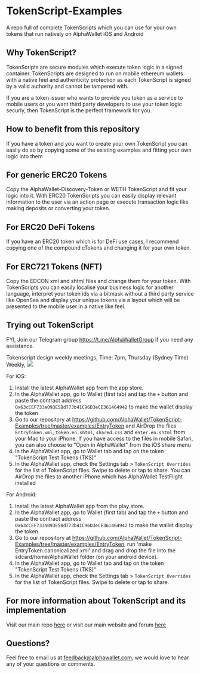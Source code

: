 # TokenScript-Examples
A repo full of complete TokenScripts which you can use for your own tokens that run natively on AlphaWallet iOS and Android 

## Why TokenScript?
TokenScripts are secure modules which execute token logic in a signed container. TokenScripts are designed to run on mobile ethereum wallets with a native feel and authenticity protection as each TokenScript is signed by a valid authority and cannot be tampered with.

If you are a token issuer who wants to provide you token as a service to mobile users or you want third party developers to use your token logic securly, then TokenScript is the perfect framework for you. 

## How to benefit from this repository 
If you have a token and you want to create your own TokenScript you can easily do so by copying some of the existing examples and fitting your own logic into them

## For generic ERC20 Tokens
Copy the AlphaWallet-Discovery-Token or WETH TokenScript and fit your logic into it. With ERC20 TokenScripts you can easily display relevant information to the user via an action page or execute transaction logic like making deposits or converting your token. 

## For ERC20 DeFi Tokens
If you have an ERC20 token which is for DeFi use cases, I recommend copying one of the compound cTokens and changing it for your own token.

## For ERC721 Tokens (NFT)
Copy the EDCON xml and shtml files and change them for your token. With TokenScripts you can easily localise your business logic for another language, interpret your token ids via a bitmask without a third party service like OpenSea and display your unique tokens via a layout which will be presented to the mobile user in a native like feel. 


## Trying out TokenScript
FYI, Join our Telegram group <https://t.me/AlphaWalletGroup> if you need any assistance. 

Tokenscript design weekly meetings, Time: 7pm, Thursday (Sydney Time) Weekly, <a target="_blank" href="https://calendar.google.com/event?action=TEMPLATE&amp;tmeid=NnNxanAycHRoZm9hazUwNzJ0OGt0cjFlbjJfMjAxOTEyMDVUMDgwMDAwWiB2aWN0b3IuemhhbmdAYWxwaGF3YWxsZXQuY29t&amp;tmsrc=victor.zhang%40alphawallet.com&amp;scp=ALL"><img border="0" src="https://www.google.com/calendar/images/ext/gc_button1_en.gif"></a>

For iOS:

1. Install the latest AlphaWallet app from the app store. 
2. In the AlphaWallet app, go to Wallet (first tab) and tap the `+` button and paste the contract address `0x63cCEF733a093E5Bd773b41C96D3eCE361464942` to make the wallet display the token 
3. Go to our repository at <https://github.com/AlphaWallet/TokenScript-Examples/tree/master/examples/EntryToken> and AirDrop the files `EntryToken.xml`, `token.en.shtml`, `shared.css` and `enter.en.shtml` from your Mac to your iPhone. If you have access to the files in mobile Safari, you can also choose to "Open in AlphaWallet" from the iOS share menu
4. In the AlphaWallet app, go to Wallet tab and tap on the token "TokenScript Test Tokens (TKS)"
5. In the AlphaWallet app, check the Settings tab > `TokenScript Overrides` for the list of TokenScript files. Swipe to delete or tap to share. You can AirDrop the files to another iPhone which has AlphaWallet TestFlight installed

For Android:

1. Install the latest AlphaWallet app from the play store.
2. In the AlphaWallet app, go to Wallet (first tab) and tap the `+` button and paste the contract address `0x63cCEF733a093E5Bd773b41C96D3eCE361464942` to make the wallet display the token
3. Go to our repository at <https://github.com/AlphaWallet/TokenScript-Examples/tree/master/examples/EntryToken>, run 'make EntryToken.canonicalized.xml' and drag and drop the file into the sdcard/home/AlphaWallet folder (on your android device). 
4. In the AlphaWallet app, go to Wallet tab and tap on the token "TokenScript Test Tokens (TKS)"
5. In the AlphaWallet app, check the Settings tab > `TokenScript Overrides` for the list of TokenScript files. Swipe to delete or tap to share. 

## For more information about TokenScript and its implementation 
Visit our main repo [here](https://github.com/AlphaWallet/TokenScript) or visit our main website and forum [here](https://tokenscript.org/)

## Questions?
Feel free to email us at feedback@alphawallet.com, we would love to hear any of your questions or comments. 
